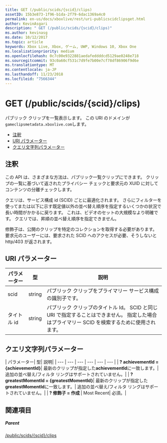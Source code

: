 ```yaml
---
title: GET (/public/scids/{scid}/clips)
assetID: 15b3e873-1f96-b1da-2f79-6dac1369a4c0
permalink: en-us/docs/xboxlive/rest/uri-publicscidclipsget.html
author: KevinAsgari
description: " GET (/public/scids/{scid}/clips)"
ms.author: kevinasg
ms.date: 10/12/2017
ms.topic: article
keywords: Xbox Live, Xbox, ゲーム, UWP, Windows 10, Xbox One
ms.localizationpriority: medium
ms.openlocfilehash: 0c7c00e9322881aedafeddddcd5129ae0248e718
ms.sourcegitcommit: 93c0a60cf531c7d9fe7b00e7cf78df86906f9d6e
ms.translationtype: MT
ms.contentlocale: ja-JP
ms.lasthandoff: 11/23/2018
ms.locfileid: "7566344"
---
```

# <a name="get-publicscidsscidclips"></a>GET (/public/scids/{scid}/clips)
パブリック クリップを一覧表示します。 この URI のドメインが`gameclipsmetadata.xboxlive.com`します。
 
  * [注釈](#ID4EV)
  * [URI パラメーター](#ID4ECB)
  * [クエリ文字列パラメーター](#ID4ENB)
 
<a id="ID4EV"></a>

 
## <a name="remarks"></a>注釈
 
この API は、さまざまな方法は、パブリック一覧クリップにできます。 クリップの一覧に基づいて返されたプライバシー チェックと要求元の XUID に対してコンテンツの分離チェックします。
 
クエリは、サービス構成 id (SCID) ごとに最適化されます。 さらにフィルターを使ってまたは以下に示す既定値以外の並べ替え順序を指定するいくつかの状況で長い時間がかかるに戻ります。 これは、ビデオのセットの大規模なより明確です。 クエリでは、昇順の並べ替え順序を指定できません。
 
修飾子は、公開のクリップを特定のコレクションを取得する必要があります。 要求元のユーザーには、要求された SCID へのアクセスが必要、そうしないと http/403 が返されます。
  
<a id="ID4ECB"></a>

 
## <a name="uri-parameters"></a>URI パラメーター
 
| パラメーター| 型| 説明| 
| --- | --- | --- | 
| scid| string| パブリック クリップをプライマリー サービス構成の識別子です。| 
| タイトル id| string| パブリック クリップのタイトル Id。 SCID と同じ URI で指定することはできません。 指定した場合はプライマリー SCID を検索するために使用されます。| 
  
<a id="ID4ENB"></a>

 
## <a name="query-string-parameters"></a>クエリ文字列パラメーター
 
| パラメーター| 型| 説明| 
| --- | --- | --- | --- | --- | --- | 
| <b>? achievementId = {achievementId}</b>| 最新のクリップが指定した<b>achievementId</b>に一致します。| 追加の並べ替え/フィルタ リングはサポートされていません。| 
| <b>? greatestMomentId = {greatestMomentId}</b>| 最新のクリップが指定した<b>greatestMomentId</b>に一致します。| 追加の並べ替え/フィルタ リングはサポートされていません。| 
| <b>? 修飾子 = 作成 </b>| Most Recent| 必須。| 
  
<a id="ID4EDD"></a>

 
## <a name="see-also"></a>関連項目
 
<a id="ID4EFD"></a>

 
##### <a name="parent"></a>Parent 

[/public/scids/{scid}/clips](uri-publicscidclips.md)

   